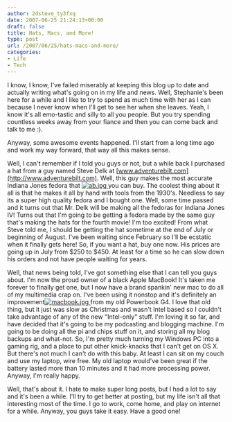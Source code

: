 ```yaml
---
author: 2dsteve_ty3fxq
date: 2007-06-25 21:24:13+00:00
draft: false
title: Hats, Macs, and More!
type: post
url: /2007/06/25/hats-macs-and-more/
categories:
- Life
- Tech
---
```


I know, I know, I've failed miserably at keeping this blog up to date and actually writing what's going on in my life and news. Well, Stephanie's been here for a while and I like to try to spend as much time with her as I can because I never know when I'll get to see her when she leaves. Yeah, I know it's all emo-tastic and silly to all you people. But you try spending countless weeks away from your fiance and then you can come back and talk to me :).

Anyway, some awesome events happened. I'll start from a long time ago and work my way forward, that way all this makes sense.

Well, I can't remember if I told you guys or not, but a while back I purchased a hat from a guy named Steve Delk at [www.adventurebilt.com](http://www.adventurebilt.com). Well, this guy makes the most accurate Indiana Jones fedora that [![ab.jpg](http://www.bitsandbinary.com/wp-content/uploads/2007/06/ab.jpg)
](http://www.bitsandbinary.com/wp-content/uploads/2007/06/ab.jpg)you can buy. The coolest thing about it all is that he makes it all by hand with tools from the 1930's. Needless to say its a super high quality fedora and I bought one. Well, some time passed and it turns out that Mr. Delk will be making all the fedoras for Indiana Jones IV! Turns out that I'm going to be getting a fedora made by the same guy that's making the hats for the fourth movie! I'm too excited! From what Steve told me, I should be getting the hat sometime at the end of July or beginning of August. I've been waiting since February so I'll be ecstatic when it finally gets here! So, if you want a hat, buy one now. His prices are going up in July from $250 to $450. At least for a time so he can slow down his orders and not have people waiting for years.

Well, that news being told, I've got something else that I can tell you guys about. I'm now the proud owner of a black Apple MacBook! It's taken me forever to finally get one, but I now have a brand spankin' new mac to do all of my multimedia crap on. I've been using it nonstop and it's definitely an improvement[![macbook.jpg](http://www.bitsandbinary.com/wp-content/uploads/2007/06/macbook.thumbnail.jpg)
](http://www.bitsandbinary.com/wp-content/uploads/2007/06/macbook.jpg) from my old Powerbook G4. I love that old thing, but it just was slow as Christmas and wasn't Intel based so I couldn't take advantage of any of the new "Intel-only" stuff. I'm loving it so far, and have decided that it's going to be my podcasting and blogging machine. I'm going to be doing all the pi and chips stuff on it, and storing all my blog backups and what-not. So, I'm pretty much turning my Windows PC into a gaming rig, and a place to put other knick-knacks that I can't get on OS X. But there's not much I can't do with this baby. At least I can sit on my couch and use my laptop, wire free. My old laptop would've been great if the battery lasted more than 10 minutes and it had more processing power. Anyway, I'm really happy.

Well, that's about it. I hate to make super long posts, but I had a lot to say and it's been a while. I'll try to get better at posting, but my life isn't all that interesting most of the time. I go to work, come home, and play on internet for a while. Anyway, you guys take it easy. Have a good one!
